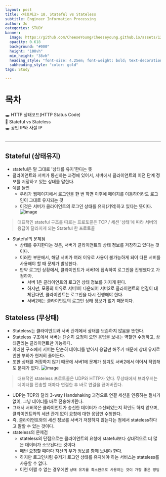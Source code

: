 ```yaml
---
layout: post
title: <네트워크> 18. Stateful vs Stateless
subtitle: Engineer Information Processing
author: Jo
categories: STUDY
banner:
  image: https://github.com/CheeseYoung/Cheeseyoung.github.io/assets/132384527/491f341f-df33-436a-9d4f-1b33f067485d
  opacity: 0.618
  background: "#000"
  height: "100vh"
  min_height: "38vh"
  heading_style: "font-size: 4.25em; font-weight: bold; text-decoration: underline"
  subheading_style: "color: gold"
tags: Study

---
```


# 목차
🕳 HTTP 상태코드(HTTP Status Code) <br>
📌 Stateful vs Stateless <br>
🕳 공인 IP와 사설 IP <br>
<br>
<hr>

## Stateful (상태유지)
- stateful은 말 그대로 '상태를 유지'한다는 뜻
- 클라이언트와 서버가 통신하는 과정에 있어서, 서버에서 클라이언트의 이전 단계 정보를 저장하고 있는 상태를 말한다.
- 예를 들면
  - 우리가 웹페이지에서 로그인을 한 번 하면 이후에 페이지를 이동하더라도 로그인이 그대로 유지되는 것
  - 이것은 서버가 클라이언트의 로그인 상태를 유지(기억)하고 있다는 뜻이다.
![image](https://github.com/CheeseYoung/Cheeseyoung.github.io/assets/132384527/35ead907-34b3-44b5-a2a2-be2ef9accff5)
> 대표적인 stateful 구조를 따르는 프로토콜은 TCP / 세션 '상태'에 따라 서버의 응답이 달라지게 되는 Stateful 한 프로토콜
- Stateful의 문제점
  - 상태를 유지한다는 것은, 서버가 클라이언트의 상태 정보를 저장하고 있다는 것이다.
  - 이러한 부분에서, 해당 서버가 여러 이유로 사용이 불가능하게 되어 다른 서버를 사용해야 할 때 문제가 발생한다.
  - 만약 로그인 상황에서, 클라이언트가 서버1에 접속하여 로그인을 진행했다고 가정하자.
    - 서버 1은 클라이언트의 로그인 상태 정보를 가지게 된다.
    - 하지만, 모종의 이유로 서버1이 다운되어 서버2로 클라이언트의 연결이 대체된다면, 클라이언트는 로그인을 다시 진행해야 한다.
    - 서버2에는 클라이언트의 로그인 상태 정보가 없기 때문이다.

## Stateless (무상태)
- Stateless는 클라이언트와 서버 관계에서 상태를 보존하지 않음을 뜻한다.
- Stateless 구조에서 서버는 단순히 요청이 오면 응답을 보내는 역할만 수행하고, 상태관리는 클라이언트만 가능하다.
- 이러한 구조에서 서버는 단순히 데이터를 받아서 응답만 해주기 때문에 상태 유지로 인한 부하가 현저히 줄어든다.
- 또한 상태를 저장하지 않기 때문에 서버1에 문제가 생겨도 서버2에서 이어서 작업해도 문제가 없다.
![image](https://github.com/CheeseYoung/Cheeseyoung.github.io/assets/132384527/c0d70271-9c1d-41b2-a8a9-376cdf02dc01)
> 대표적인 stateless 프로토콜은 UDP와 HTTP가 있다. 무상태에서 브라우저는 데이터를 전송할 때마다 연결한 후 바로 연결을 끊어버린다.
  - UDP는 TCP와 달리 3-way Handshaking 과정으로 연결 세션을 인증하는 절차가 없이, 그냥 데이터를 바로 전송해버린다.
  - 그래서 서버쪽은 클라이언트가 송신한 데이터가 수신되었는지 확인도 하지 않으며, 클라이언트와의 세션 관계 없이 요청에 대한 응답만 수행한다.
  - 즉, 클라이언트와의 세션 정보를 서버가 저장하지 않는다는 점에서 stateless하다고 말할 수 있는 것이다.
- stateless의 문제점
  - stateless의 단점으로는 클라이언트의 요청에 stateful보다 상대적으로 더 많은 데이터가 소모된다는 것이다.
  - 매번 요청할 때마다 자신의 부가 정보를 함께 보내야 한다.
  - 하지만 로그인처럼 유저가 로그인 상태를 유지해야 하는 서비스는 stateless를 사용할 수 없다.
  - 이런 어쩔 수 없는 경우에만 ``상태 유지를 최소한으로 사용하는 것이 가장 좋은 방법``








